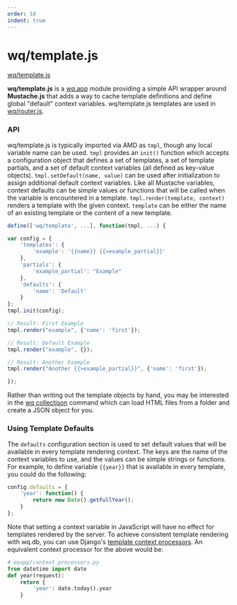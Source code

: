 ```yaml
---
order: 18
indent: true
---
```


wq/template.js
==============

[wq/template.js]

**wq/template.js** is a [wq.app] module providing a simple API wrapper around **Mustache.js** that adds a way to cache template definitions and define global "default" context variables.  wq/template.js templates are used in [wq/router.js].

### API

wq/template.js is typically imported via AMD as `tmpl`, though any local variable name can be used.  `tmpl` provides an `init()` function which accepts a configuration object that defines a set of templates, a set of template partials, and a set of default context variables (all defined as key-value objects).  `tmpl.setDefault(name, value)` can be used after initialization to assign additional default context variables.  Like all Mustache variables, context defaults can be simple values or functions that will be called when the variable is encountered in a template.  `tmpl.render(template, context)` renders a template with the given context.  `template` can be either the name of an existing template or the content of a new template.

```javascript
define(['wq/template', ...], function(tmpl, ...) {

var config = {
    'templates': {
        'example': '{{name}} {{>example_partial}}'
    },
    'partials': {
        'example_partial': "Example"
    },
    'defaults': {
        'name': 'Default'
    }
};
tmpl.init(config);

// Result: First Example
tmpl.render("example", {'name': 'first'});

// Result: Default Example
tmpl.render("example", {});

// Result: Another Example
tmpl.render("Another {{>example_partial}}", {'name': 'first'});

});
```

Rather than writing out the template objects by hand, you may be interested in the [wq collectjson] command which can load HTML files from a folder and create a JSON object for you.

### Using Template Defaults

The `defaults` configuration section is used to set default values that will be available in every template rendering context.  The keys are the name of the context variables to use, and the values can be simple strings or functions.  For example, to define variable `{{year}}` that is available in every template, you could do the following:

```javascript
config.defaults = {
    'year': function() {
        return new Date().getFullYear();
    }
};
```

Note that setting a context variable in JavaScript will have no effect for templates rendered by the server.  To achieve consistent template rendering with wq.db, you can use Django's [template context processors].  An equivalent context processor for the above would be:

```python
# myapp/context_processors.py
from datetime import date
def year(request):
    return {
        'year': date.today().year
    }
```

[wq/template.js]: https://github.com/wq/wq.app/blob/master/js/wq/template.js
[wq.app]: https://wq.io/wq.app
[wq/router.js]: https://wq.io/docs/router-js
[wq collectjson]: https://wq.io/docs/collectjson
[template context processors]: https://docs.djangoproject.com/en/1.8/ref/templates/api/#subclassing-context-requestcontext

